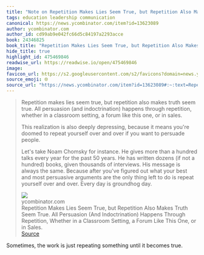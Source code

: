 ```yaml
---
title: "Note on Repetition Makes Lies Seem True, but Repetition Also Makes Truth Seem True. All Persuasion (And Indoctrination) Happens Through Repetition, Whether in a Classroom Setting, a Forum Like This One, or in Sales. via ycombinator.com"
tags: education leadership communication
canonical: https://news.ycombinator.com/item?id=13623089
author: ycombinator.com
author_id: cd99ab9e042fc66d5c84197a2293acce
book: 24346825
book_title: "Repetition Makes Lies Seem True, but Repetition Also Makes Truth Seem True. All Persuasion (And Indoctrination) Happens Through Repetition, Whether in a Classroom Setting, a Forum Like This One, or in Sales."
hide_title: true
highlight_id: 475469846
readwise_url: https://readwise.io/open/475469846
image: 
favicon_url: https://s2.googleusercontent.com/s2/favicons?domain=news.ycombinator.com
source_emoji: 🌐
source_url: "https://news.ycombinator.com/item?id=13623089#:~:text=Repetition%20makes%20lies,is%20groundhog%20day."
---
```


> Repetition makes lies seem true, but repetition also makes truth seem true. All persuasion (and indoctrination) happens through repetition, whether in a classroom setting, a forum like this one, or in sales.
> 
> This realization is also deeply depressing, because it means you're doomed to repeat yourself over and over if you want to persuade people.
> 
> Let's take Noam Chomsky for instance. He gives more than a hundred talks every year for the past 50 years. He has written dozens (if not a hundred) books, given thousands of interviews. His message is always the same. Because after you've figured out what your best and most persuasive arguments are the only thing left to do is repeat yourself over and over. Every day is groundhog day.
> <div class="quoteback-footer"><div class="quoteback-avatar"><img class="mini-favicon" src="https://s2.googleusercontent.com/s2/favicons?domain=news.ycombinator.com"></div><div class="quoteback-metadata"><div class="metadata-inner"><span style="display:none">FROM:</span><div aria-label="ycombinator.com" class="quoteback-author"> ycombinator.com</div><div aria-label="Repetition Makes Lies Seem True, but Repetition Also Makes Truth Seem True. All Persuasion (And Indoctrination) Happens Through Repetition, Whether in a Classroom Setting, a Forum Like This One, or in Sales." class="quoteback-title"> Repetition Makes Lies Seem True, but Repetition Also Makes Truth Seem True. All Persuasion (And Indoctrination) Happens Through Repetition, Whether in a Classroom Setting, a Forum Like This One, or in Sales.</div></div></div><div class="quoteback-backlink"><a target="_blank" aria-label="go to the full text of this quotation" rel="noopener" href="https://news.ycombinator.com/item?id=13623089#:~:text=Repetition%20makes%20lies,is%20groundhog%20day." class="quoteback-arrow"> Source</a></div></div>

Sometimes, the work is just repeating something until it becomes true.